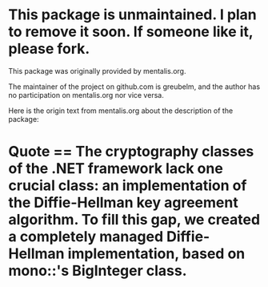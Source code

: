 This package is unmaintained. I plan to remove it soon. If someone like it, please fork.
==

This package was originally provided by mentalis.org.

The maintainer of the project on github.com is greubelm, and the author has
no participation on mentalis.org nor vice versa.

Here is the origin text from mentalis.org about the description of the package:

Quote ==
The cryptography classes of the .NET framework lack one crucial class: an
implementation of the Diffie-Hellman key agreement algorithm. To fill this
gap, we created a completely managed Diffie-Hellman implementation, based
on mono::'s BigInteger class.
==
